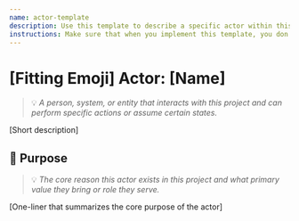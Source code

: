 ```yaml
---
name: actor-template
description: Use this template to describe a specific actor within this project. An actor is a person or system that can perform actions or assume certain states.
instructions: Make sure that when you implement this template, you don't include these instructions or any other front matter from this template in your work. Output should always and only be the markdown part outside of the front matter. Never include any tags like <example>, <commentary>, or similar tags - these serve only to increase clarity about implementation. Always use single [ ] brackets to indicate instructions the implementer should follow. When referencing other documents from this project, use wikilinks format [[filename]] to reference them. Do not include the file extension or path.
---
```

# [Fitting Emoji] Actor: [Name]
> 💡 *A person, system, or entity that interacts with this project and can perform specific actions or assume certain states.*

[Short description]

## 🎯 Purpose
> 💡 *The core reason this actor exists in this project and what primary value they bring or role they serve.*

[One-liner that summarizes the core purpose of the actor]
